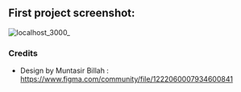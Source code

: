 ## First project screenshot:
![localhost_3000_](https://github.com/user-attachments/assets/9c158362-b0b6-4eaa-8a77-11920d3928b6)

### Credits
- Design by Muntasir Billah : [https://www.figma.com/community/file/1222060007934600841
](https://www.figma.com/design/3cdwveNXffBcFUSAB1pGw1/Responsive-Landing-Page-Design-%7C-Website-Home-Page-Design-%7C-Agency-Website-UI-Design-(Community)?node-id=1-2&node-type=canvas&t=frUa0CGLTawQl99w-0)

